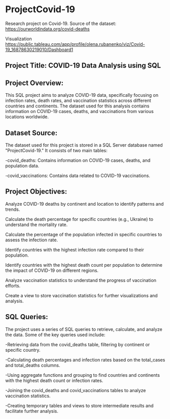 # ProjectCovid-19
 
 Research project on Covid-19. Source of the dataset: https://ourworldindata.org/covid-deaths
 
 Visualization https://public.tableau.com/app/profile/olena.rubanenko/viz/Covid-19_16878630219010/Dashboard1

## Project Title: COVID-19 Data Analysis using SQL

## Project Overview:

This SQL project aims to analyze COVID-19 data, specifically focusing on infection rates, death rates, and vaccination statistics across different countries and continents. The dataset used for this analysis contains information on COVID-19 cases, deaths, and vaccinations from various locations worldwide.

## Dataset Source:

The dataset used for this project is stored in a SQL Server database named "ProjectCovid-19." It consists of two main tables:

-covid_deaths: Contains information on COVID-19 cases, deaths, and population data.

-covid_vaccinations: Contains data related to COVID-19 vaccinations.

## Project Objectives:

Analyze COVID-19 deaths by continent and location to identify patterns and trends.

Calculate the death percentage for specific countries (e.g., Ukraine) to understand the mortality rate.

Calculate the percentage of the population infected in specific countries to assess the infection rate.

Identify countries with the highest infection rate compared to their population.

Identify countries with the highest death count per population to determine the impact of COVID-19 on different regions.

Analyze vaccination statistics to understand the progress of vaccination efforts.

Create a view to store vaccination statistics for further visualizations and analysis.

## SQL Queries:

The project uses a series of SQL queries to retrieve, calculate, and analyze the data. Some of the key queries used include:

-Retrieving data from the covid_deaths table, filtering by continent or specific country.

-Calculating death percentages and infection rates based on the total_cases and total_deaths columns.

-Using aggregate functions and grouping to find countries and continents with the highest death count or infection rates.

-Joining the covid_deaths and covid_vaccinations tables to analyze vaccination statistics.

-Creating temporary tables and views to store intermediate results and facilitate further analysis.

